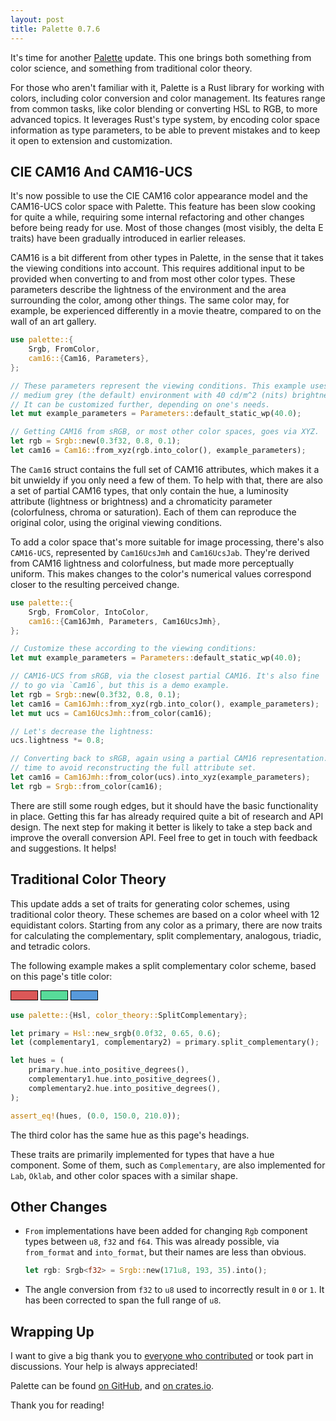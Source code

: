 ```yaml
---
layout: post
title: Palette 0.7.6
---
```


It's time for another [Palette][palette_crates] update. This one brings both something from color science, and something from traditional color theory.

For those who aren't familiar with it, Palette is a Rust library for working with colors, including color conversion and color management. Its features range from common tasks, like color blending or converting HSL to RGB, to more advanced topics. It leverages Rust's type system, by encoding color space information as type parameters, to be able to prevent mistakes and to keep it open to extension and customization.

## CIE CAM16 And CAM16-UCS

It's now possible to use the CIE CAM16 color appearance model and the CAM16-UCS color space with Palette. This feature has been slow cooking for quite a while, requiring some internal refactoring and other changes before being ready for use. Most of those changes (most visibly, the delta E traits) have been gradually introduced in earlier releases.

CAM16 is a bit different from other types in Palette, in the sense that it takes the viewing conditions into account. This requires additional input to be provided when converting to and from most other color types. These parameters describe the lightness of the environment and the area surrounding the color, among other things. The same color may, for example, be experienced differently in a movie theatre, compared to on the wall of an art gallery.

```rust
use palette::{
    Srgb, FromColor,
    cam16::{Cam16, Parameters},
};

// These parameters represent the viewing conditions. This example uses a
// medium grey (the default) environment with 40 cd/m^2 (nits) brightness.
// It can be customized further, depending on one's needs.
let mut example_parameters = Parameters::default_static_wp(40.0);

// Getting CAM16 from sRGB, or most other color spaces, goes via XYZ.
let rgb = Srgb::new(0.3f32, 0.8, 0.1);
let cam16 = Cam16::from_xyz(rgb.into_color(), example_parameters);
```

The `Cam16` struct contains the full set of CAM16 attributes, which makes it a bit unwieldy if you only need a few of them. To help with that, there are also a set of partial CAM16 types, that only contain the hue, a luminosity attribute (lightness or brightness) and a chromaticity parameter (colorfulness, chroma or saturation). Each of them can reproduce the original color, using the original viewing conditions.

To add a color space that's more suitable for image processing, there's also `CAM16-UCS`, represented by `Cam16UcsJmh` and `Cam16UcsJab`. They're derived from CAM16 lightness and colorfulness, but made more perceptually uniform. This makes changes to the color's numerical values correspond closer to the resulting perceived change.

```rust
use palette::{
    Srgb, FromColor, IntoColor,
    cam16::{Cam16Jmh, Parameters, Cam16UcsJmh},
};

// Customize these according to the viewing conditions:
let mut example_parameters = Parameters::default_static_wp(40.0);

// CAM16-UCS from sRGB, via the closest partial CAM16. It's also fine
// to go via `Cam16`, but this is a demo example.
let rgb = Srgb::new(0.3f32, 0.8, 0.1);
let cam16 = Cam16Jmh::from_xyz(rgb.into_color(), example_parameters);
let mut ucs = Cam16UcsJmh::from_color(cam16);

// Let's decrease the lightness:
ucs.lightness *= 0.8;

// Converting back to sRGB, again using a partial CAM16 representation. This
// time to avoid reconstructing the full attribute set.
let cam16 = Cam16Jmh::from_color(ucs).into_xyz(example_parameters);
let rgb = Srgb::from_color(cam16);
```

There are still some rough edges, but it should have the basic functionality in place. Getting this far has already required quite a bit of research and API design. The next step for making it better is likely to take a step back and improve the overall conversion API. Feel free to get in touch with feedback and suggestions. It helps!

## Traditional Color Theory

This update adds a set of traits for generating color schemes, using traditional color theory. These schemes are based on a color wheel with 12 equidistant colors. Starting from any color as a primary, there are now traits for calculating the complementary, split complementary, analogous, triadic, and tetradic colors.

The following example makes a split complementary color scheme, based on this page's title color:

<p>
<div style="display: inline-block; width: 3em; height: 1em; border: 1px solid black; background: hsl(0deg, 65%, 60%);"></div>
<div style="display: inline-block; width: 3em; height: 1em; border: 1px solid black; background: hsl(150deg, 65%, 60%);"></div>
<div style="display: inline-block; width: 3em; height: 1em; border: 1px solid black; background: hsl(210deg, 65%, 60%);"></div>
</p>

```rust
use palette::{Hsl, color_theory::SplitComplementary};

let primary = Hsl::new_srgb(0.0f32, 0.65, 0.6);
let (complementary1, complementary2) = primary.split_complementary();

let hues = (
    primary.hue.into_positive_degrees(),
    complementary1.hue.into_positive_degrees(),
    complementary2.hue.into_positive_degrees(),
);

assert_eq!(hues, (0.0, 150.0, 210.0));
```

The third color has the same hue as this page's headings.

These traits are primarily implemented for types that have a hue component. Some of them, such as `Complementary`, are also implemented for `Lab`, `Oklab`, and other color spaces with a similar shape.

## Other Changes

* `From` implementations have been added for changing `Rgb` component types between `u8`, `f32` and `f64`. This was already possible, via `from_format` and `into_format`, but their names are less than obvious.

  ```rust
  let rgb: Srgb<f32> = Srgb::new(171u8, 193, 35).into();
  ```

* The angle conversion from `f32` to `u8` used to incorrectly result in `0` or `1`. It has been corrected to span the full range of `u8`.

## Wrapping Up

I want to give a big thank you to [everyone who contributed][contributors] or took part in discussions. Your help is always appreciated!

Palette can be found [on GitHub][palette_git], and [on crates.io][palette_crates].

Thank you for reading!

[palette_crates]: https://crates.io/crates/palette
[palette_git]: https://github.com/Ogeon/palette
[contributors]: https://github.com/Ogeon/palette/graphs/contributors?from=2024-02-25&to=2024-04-28
